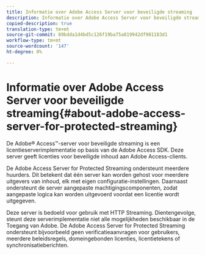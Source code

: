```yaml
---
title: Informatie over Adobe Access Server voor beveiligde streaming
description: Informatie over Adobe Access Server voor beveiligde streaming
copied-description: true
translation-type: tm+mt
source-git-commit: 89bdda1d4bd5c126f19ba75a819942df901183d1
workflow-type: tm+mt
source-wordcount: '147'
ht-degree: 0%

---
```



# Informatie over Adobe Access Server voor beveiligde streaming{#about-adobe-access-server-for-protected-streaming}

De Adobe® Access™-server voor beveiligde streaming is een licentieserverimplementatie op basis van de Adobe Access SDK. Deze server geeft licenties voor beveiligde inhoud aan Adobe Access-clients.

De Adobe Access Server for Protected Streaming ondersteunt meerdere huurders. Dit betekent dat één server kan worden gehost voor meerdere uitgevers van inhoud, elk met eigen configuratie-instellingen. Daarnaast ondersteunt de server aangepaste machtigingscomponenten, zodat aangepaste logica kan worden uitgevoerd voordat een licentie wordt uitgegeven.

Deze server is bedoeld voor gebruik met HTTP Streaming. Dientengevolge, steunt deze serverimplementatie niet alle mogelijkheden beschikbaar in de Toegang van Adobe. De Adobe Access Server for Protected Streaming ondersteunt bijvoorbeeld geen verificatieaanvragen voor gebruikers, meerdere beleidsregels, domeingebonden licenties, licentietekens of synchronisatieberichten.
